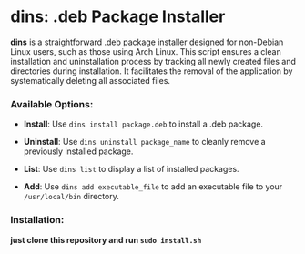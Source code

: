 # dins: .deb Package Installer

**dins** is a straightforward .deb package installer designed for non-Debian Linux users, such as those using Arch Linux. This script ensures a clean installation and uninstallation process by tracking all newly created files and directories during installation. It facilitates the removal of the application by systematically deleting all associated files.

### Available Options:

- **Install**: Use `dins install package.deb` to install a .deb package.

- **Uninstall**: Use `dins uninstall package_name` to cleanly remove a previously installed package.

- **List**: Use `dins list` to display a list of installed packages.

- **Add**: Use `dins add executable_file` to add an executable file to your `/usr/local/bin` directory.



### Installation:

**just clone this repository and run `sudo install.sh`**
